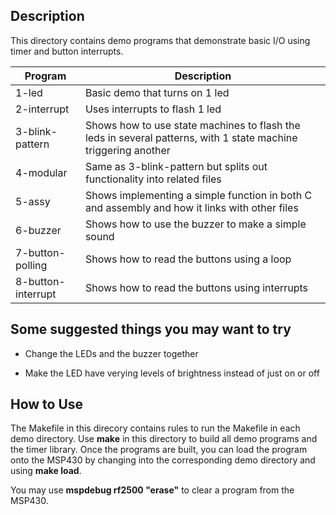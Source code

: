 ## Description
This directory contains demo programs that demonstrate basic I/O using timer and button interrupts.

Program            | Description
------------------ | -----------
1-led              | Basic demo that turns on 1 led
2-interrupt        | Uses interrupts to flash 1 led
3-blink-pattern    | Shows how to use state machines to flash the leds in several patterns, with 1 state machine triggering another
4-modular          | Same as 3-blink-pattern but splits out functionality into related files
5-assy             | Shows implementing a simple function in both C and assembly and how it links with other files
6-buzzer           | Shows how to use the buzzer to make a simple sound
7-button-polling   | Shows how to read the buttons using a loop
8-button-interrupt | Shows how to read the buttons using interrupts

## Some suggested things you may want to try

* Change the LEDs and the buzzer together

* Make the LED have verying levels of brightness instead of just on or off

## How to Use

The Makefile in this direcory contains rules to run the Makefile in each demo directory. Use **make** in this directory to build all demo programs and the timer library. Once the programs are built, you can load the program onto the MSP430 by changing into the corresponding demo directory and using **make load**.

You may use **mspdebug rf2500 "erase"** to clear a program from the MSP430.
